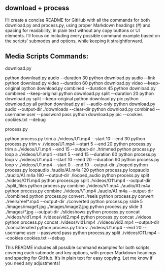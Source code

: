 ## download + process

I’ll create a concise README for GitHub with all the commands for both download.py and process.py, using proper Markdown headings (#) and spacing for readability, in plain text without any copy buttons or UI elements. I’ll focus on including every possible command example based on the scripts' submodes and options, while keeping it straightforward.

## Media Scripts Commands:

download.py

python download.py audio --duration 30
python download.py audio --link
python download.py video --duration 60
python download.py video --keep-original
python download.py combined --duration 45
python download.py combined --keep-original
python download.py split --duration 20
python download.py split --keep-original
python download.py pic
python download.py all
python download.py all --audio-only
python download.py audio --output-dir ./downloads --clear-dir
python download.py combined --username user --password pass
python download.py pic --cookies cookies.txt --debug  

process.py

python process.py trim a ./videos/U1.mp4 --start 10 --end 30
python process.py trim v ./videos/U1.mp4 --start 5 --end 20
python process.py trim a ./videos/U1.mp4 --end 15 --output-dir ./trimmed
python process.py loop a ./videos/U1.mp4 --start 5 --end 15 --duration 60
python process.py loop v ./videos/U1.mp4 --start 10 --end 20 --duration 90
python process.py loop v ./videos/U1.mp4 --start 0 --end 10 --output-dir ./looped
python process.py loopaudio ./audio/A1.m4a 120
python process.py loopaudio ./audio/A1.m4a 180 --output-dir ./looped_audio
python process.py split ./videos/O11.mp4
python process.py split ./videos/O11.mp4 --output-dir ./split_files
python process.py combine ./videos/V1.mp4 ./audio/A1.m4a
python process.py combine ./videos/V1.mp4 ./audio/A1.m4a --output-dir ./combined
python process.py convert ./reels
python process.py convert ./reels/reel*.mp4 --output-dir ./converted
python process.py slide 5 ./images/image1.jpg ./images/image2.jpg
python process.py slide 3 ./images/*.jpg --output-dir ./slideshows
python process.py concat ./videos/vid1.mp4 ./videos/vid2.mp4
python process.py concat ./videos
python process.py concat ./videos/vid1.mp4 ./videos/vid2.mp4 --output-dir ./concatenated
python process.py trim v ./videos/U1.mp4 --end 20 --username user --password pass
python process.py split ./videos/O11.mp4 --cookies cookies.txt --debug 

This README includes all possible command examples for both scripts, covering each submode and key options, with proper Markdown headings and spacing for GitHub. It’s in plain text for easy copying. Let me know if you need any adjustments!
